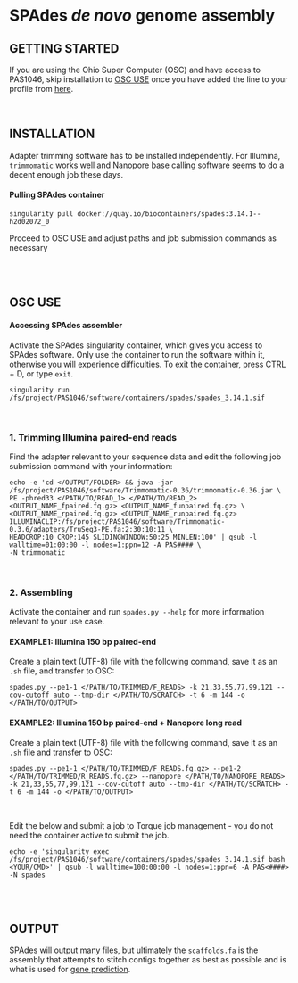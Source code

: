 # SPAdes *de novo* genome assembly

## GETTING STARTED 
If you are using the Ohio Super Computer (OSC) and have access to PAS1046, skip installation to [OSC USE](https://gitlab.com/xonq/tutorials/-/blob/master/assembly.md#osc-use) once you have added the line to your profile from [here](https://gitlab.com/xonq/tutorials/-/blob/master/annotationPipeline.md#getting-started).

<br />

## INSTALLATION
Adapter trimming software has to be installed independently. For Illumina, `trimmomatic` works well and Nanopore base calling software seems to do a decent enough job these days.

#### Pulling SPAdes container
```
singularity pull docker://quay.io/biocontainers/spades:3.14.1--h2d02072_0
```

Proceed to OSC USE and adjust paths and job submission commands as necessary

<br /><br />

## OSC USE
#### Accessing SPAdes assembler
Activate the SPAdes singularity container, which gives you access to SPAdes software. Only use the container to run the software within it, otherwise you will experience difficulties. To exit the container, press CTRL + D, or type `exit`.
```
singularity run /fs/project/PAS1046/software/containers/spades/spades_3.14.1.sif
```

<br />

### 1. Trimming Illumina paired-end reads
Find the adapter relevant to your sequence data and edit the following job submission command with your information:
```
echo -e 'cd </OUTPUT/FOLDER> && java -jar /fs/project/PAS1046/software/Trimmomatic-0.36/trimmomatic-0.36.jar \
PE -phred33 </PATH/TO/READ_1> </PATH/TO/READ_2> <OUTPUT_NAME_fpaired.fq.gz> <OUTPUT_NAME_funpaired.fq.gz> \
<OUTPUT_NAME_rpaired.fq.gz> <OUTPUT_NAME_runpaired.fq.gz> ILLUMINACLIP:/fs/project/PAS1046/software/Trimmomatic-0.3.6/adapters/TruSeq3-PE.fa:2:30:10:11 \
HEADCROP:10 CROP:145 SLIDINGWINDOW:50:25 MINLEN:100' | qsub -l walltime=01:00:00 -l nodes=1:ppn=12 -A PAS#### \
-N trimmomatic
```

<br />

### 2. Assembling
Activate the container and run `spades.py --help` for more information relevant to your use case.

#### EXAMPLE1: Illumina 150 bp paired-end
Create a plain text (UTF-8) file with the following command, save it as an `.sh` file, and transfer to OSC:

```
spades.py --pe1-1 </PATH/TO/TRIMMED/F_READS> -k 21,33,55,77,99,121 --cov-cutoff auto --tmp-dir </PATH/TO/SCRATCH> -t 6 -m 144 -o </PATH/TO/OUTPUT>
```

#### EXAMPLE2: Illumina 150 bp paired-end + Nanopore long read
Create a plain text (UTF-8) file with the following command, save it as an `.sh` file and transfer to OSC:

```
spades.py --pe1-1 </PATH/TO/TRIMMED/F_READS.fq.gz> --pe1-2 </PATH/TO/TRIMMED/R_READS.fq.gz> --nanopore </PATH/TO/NANOPORE_READS> -k 21,33,55,77,99,121 --cov-cutoff auto --tmp-dir </PATH/TO/SCRATCH> -t 6 -m 144 -o </PATH/TO/OUTPUT>
```

<br />

Edit the below and submit a job to Torque job management - you do not need the container active to submit the job.
```
echo -e 'singularity exec /fs/project/PAS1046/software/containers/spades/spades_3.14.1.sif bash <YOUR/CMD>' | qsub -l walltime=100:00:00 -l nodes=1:ppn=6 -A PAS<####> -N spades
```

<br /><br />

## OUTPUT
SPAdes will output many files, but ultimately the `scaffolds.fa` is the assembly that attempts to stitch contigs together as best as possible and is what is used for [gene prediction](https://gitlab.com/xonq/tutorials/-/blob/master/funannotate.md#3.-predict-genes). 
